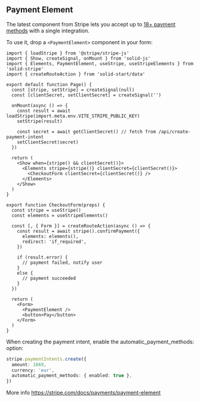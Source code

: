 ## Payment Element

The latest component from Stripe lets you accept up to [18+ payment methods](https://stripe.com/docs/payments/payment-methods/integration-options) with a single integration.

To use it, drop a `<PaymentElement>` component in your form:

```tsx
import { loadStripe } from '@stripe/stripe-js'
import { Show, createSignal, onMount } from 'solid-js'
import { Elements, PaymentElement, useStripe, useStripeElements } from 'solid-stripe'
import { createRouteAction } from 'solid-start/data'

export default function Page() {
  const [stripe, setStripe] = createSignal(null)
  const [clientSecret, setClientSecret] = createSignal('')

  onMount(async () => {
    const result = await loadStripe(import.meta.env.VITE_STRIPE_PUBLIC_KEY)
    setStripe(result)

    const secret = await getClientSecret() // fetch from /api/create-payment-intent
    setClientSecret(secret)
  })

  return (
    <Show when={stripe() && clientSecret()}>
      <Elements stripe={stripe()} clientSecret={clientSecret()}>
        <CheckoutForm clientSecret={clientSecret()} />
      </Elements>
    </Show>
  )
}

export function CheckoutForm(props) {
  const stripe = useStripe()
  const elements = useStripeElements()

  const [, { Form }] = createRouteAction(async () => {
    const result = await stripe().confirmPayment({
      elements: elements(),
      redirect: 'if_required',
    })

    if (result.error) {
      // payment failed, notify user
    }
    else {
      // payment succeeded
    }
  })

  return (
    <Form>
      <PaymentElement />
      <button>Pay</button>
    </Form>
  )
}
```

When creating the payment intent, enable the automatic_payment_methods: option:

```ts
stripe.paymentIntents.create({
  amount: 1069,
  currency: 'eur',
  automatic_payment_methods: { enabled: true },
})
```

More info https://stripe.com/docs/payments/payment-element

